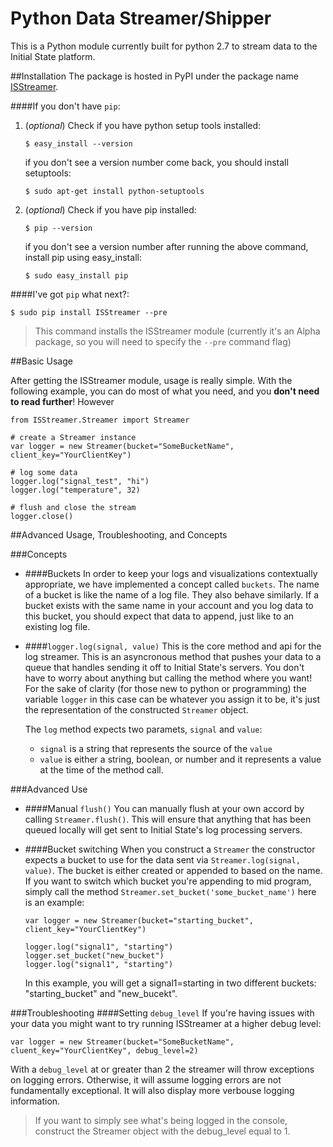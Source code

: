 Python Data Streamer/Shipper
===============

This is a Python module currently built for python 2.7 to stream data to the Initial State platform.

##Installation
The package is hosted in PyPI under the package name [ISStreamer](https://pypi.python.org/pypi/ISStreamer).

####If you don't have `pip`:

1. (*optional*) Check if you have python setup tools installed:

	```
	$ easy_install --version
	```
	
	if you don't see a version number come back, you should install setuptools:
	
	```
	$ sudo apt-get install python-setuptools
	```
	

2. (*optional*) Check if you have pip installed:

	```
	$ pip --version
	```
	
	if you don't see a version number after running the above command, install pip using easy_install:
	
	```
	$ sudo easy_install pip
	```

####I've got `pip` what next?:


```
$ sudo pip install ISStreamer --pre
```

> This command installs the ISStreamer module (currently it's an Alpha package, so you will need to specify the `--pre` command flag)
	

##Basic Usage

After getting the ISStreamer module, usage is really simple. With the following example, you can do most of what you need, and you **don't need to read further**! However


```
from ISStreamer.Streamer import Streamer

# create a Streamer instance
var logger = new Streamer(bucket="SomeBucketName", client_key="YourClientKey")

# log some data
logger.log("signal_test", "hi")
logger.log("temperature", 32)

# flush and close the stream
logger.close()
```


##Advanced Usage, Troubleshooting, and Concepts


###Concepts
- ####Buckets
	In order to keep your logs and visualizations contextually appropriate, we have implemented a concept called `buckets`. The name of a bucket is like the name of a log file. They also behave similarly. If a bucket exists with the same name in your account and you log data to this bucket, you should expect that data to append, just like to an existing log file.
	
- ####`logger.log(signal, value)`
	This is the core method and api for the log streamer. This is an asyncronous method that pushes your data to a queue that handles sending it off to Initial State's servers. You don't have to worry about anything but calling the method where you want! For the sake of clarity (for those new to python or programming) the variable `logger` in this case can be whatever you assign it to be, it's just the representation of the constructed `Streamer` object.
	
	The `log` method expects two paramets, `signal` and `value`:
	- `signal` is a string that represents the source of the `value`
	- `value` is either a string, boolean, or number and it represents a value at the time of the method call.

###Advanced Use
- ####Manual `flush()`
	You can manually flush at your own accord by calling `Streamer.flush()`. This will ensure that anything that has been queued locally  will get sent to Initial State's log processing servers.
	
- ####Bucket switching
	When you construct a `Streamer` the constructor expects a bucket to use for the data sent via `Streamer.log(signal, value)`. The bucket is either created or appended to based on the name. If you want to switch which bucket you're appending to mid program, simply call the method `Streamer.set_bucket('some_bucket_name')` here is an example:
	
	```
	var logger = new Streamer(bucket="starting_bucket", client_key="YourClientKey")
	
	logger.log("signal1", "starting")
	logger.set_bucket("new_bucket")
	logger.log("signal1", "starting")
	```  

	In this example, you will get a signal1=starting in two different buckets: "starting_bucket" and "new_bucekt".


###Troubleshooting
####Setting `debug_level`
If you're having issues with your data you might want to try running ISStreamer at a higher debug level:

```
var logger = new Streamer(bucket="SomeBucketName", cluent_key="YourClientKey", debug_level=2)
```

With a `debug_level` at or greater than 2 the streamer will throw exceptions on logging errors. Otherwise, it will assume logging errors are not fundamentally exceptional. It will also display more verbouse logging information.

> If you want to simply see what's being logged in the console, construct the Streamer object with the debug_level equal to 1.